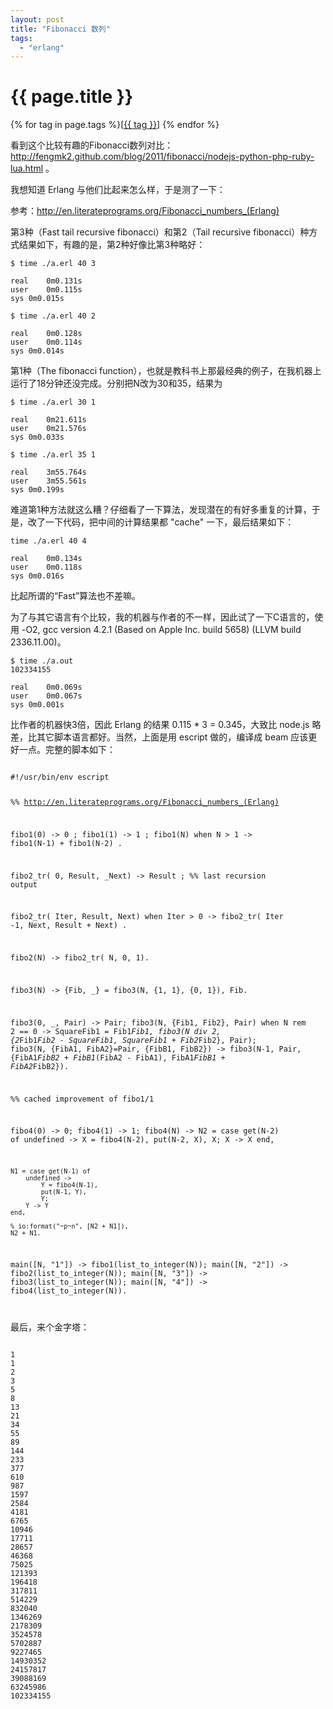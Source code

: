 ```yaml
---
layout: post
title: "Fibonacci 数列"
tags:
  - "erlang"
---
```


# {{ page.title }}

<div class="tags">
{% for tag in page.tags %}[<a class="tag" href="/tags.html#{{ tag }}">{{ tag }}</a>] {% endfor %}
</div>


看到这个比较有趣的Fibonacci数列对比： <http://fengmk2.github.com/blog/2011/fibonacci/nodejs-python-php-ruby-lua.html> 。

我想知道 Erlang 与他们比起来怎么样，于是测了一下：

参考：<http://en.literateprograms.org/Fibonacci_numbers_(Erlang)>

第3种（Fast tail recursive fibonacci）和第2（Tail recursive fibonacci）种方式结果如下，有趣的是，第2种好像比第3种略好：

	$ time ./a.erl 40 3

	real	0m0.131s
	user	0m0.115s
	sys	0m0.015s
	
	$ time ./a.erl 40 2

	real	0m0.128s
	user	0m0.114s
	sys	0m0.014s


第1种（The fibonacci function），也就是教科书上那最经典的例子，在我机器上运行了18分钟还没完成。分别把N改为30和35，结果为

	$ time ./a.erl 30 1

	real	0m21.611s
	user	0m21.576s
	sys	0m0.033s

	$ time ./a.erl 35 1

	real	3m55.764s
	user	3m55.561s
	sys	0m0.199s


难道第1种方法就这么糟？仔细看了一下算法，发现潜在的有好多重复的计算，于是，改了一下代码，把中间的计算结果都 "cache" 一下，最后结果如下：

	time ./a.erl 40 4

	real	0m0.134s
	user	0m0.118s
	sys	0m0.016s 

比起所谓的“Fast”算法也不差嘛。

为了与其它语言有个比较，我的机器与作者的不一样，因此试了一下C语言的，使用 -O2, gcc version 4.2.1 (Based on Apple Inc. build 5658) (LLVM build 2336.11.00)。

	$ time ./a.out 
	102334155

	real	0m0.069s
	user	0m0.067s
	sys	0m0.001s

比作者的机器快3倍，因此 Erlang 的结果 0.115 * 3 = 0.345，大致比 node.js 略差，比其它脚本语言都好。当然，上面是用 escript 做的，编译成 beam 应该更好一点。完整的脚本如下：

<code>
#!/usr/bin/env escript

%% http://en.literateprograms.org/Fibonacci_numbers_(Erlang)


fibo1(0) -> 0 ;
fibo1(1) -> 1 ;
fibo1(N) when N > 1 -> fibo1(N-1) + fibo1(N-2) .


fibo2_tr( 0, Result, _Next) -> Result ;  %% last recursion output

fibo2_tr( Iter, Result, Next) when Iter > 0 -> fibo2_tr( Iter -1, Next, Result + Next) .

fibo2(N) -> 
	fibo2_tr( N, 0, 1).


fibo3(N) ->
    {Fib, _} = fibo3(N, {1, 1}, {0, 1}),
    Fib.

fibo3(0, _, Pair) -> Pair;
fibo3(N, {Fib1, Fib2}, Pair) when N rem 2 == 0 ->
    SquareFib1 = Fib1*Fib1,
    fibo3(N div 2, {2*Fib1*Fib2 - SquareFib1, SquareFib1 + Fib2*Fib2}, Pair);
fibo3(N, {FibA1, FibA2}=Pair, {FibB1, FibB2}) ->
    fibo3(N-1, Pair, {FibA1*FibB2 + FibB1*(FibA2 - FibA1), FibA1*FibB1 + FibA2*FibB2}).

%% cached improvement of fibo1/1

fibo4(0) -> 0;
fibo4(1) -> 1;
fibo4(N) ->
	N2 = case get(N-2) of
		undefined ->
			X = fibo4(N-2),
			put(N-2, X),
			X;
		X -> X
	end,

	N1 = case get(N-1) of
		undefined ->
			Y = fibo4(N-1),
			put(N-1, Y),
			Y;
		Y -> Y
	end,
	
	% io:format("~p~n", [N2 + N1]),
	N2 + N1.


main([N, "1"]) ->	fibo1(list_to_integer(N));
main([N, "2"]) ->	fibo2(list_to_integer(N));
main([N, "3"]) ->	fibo3(list_to_integer(N));
main([N, "4"]) ->	fibo4(list_to_integer(N)).

</code>

最后，来个金字塔：

<code>
1
1
2
3
5
8
13
21
34
55
89
144
233
377
610
987
1597
2584
4181
6765
10946
17711
28657
46368
75025
121393
196418
317811
514229
832040
1346269
2178309
3524578
5702887
9227465
14930352
24157817
39088169
63245986
102334155

</code>
